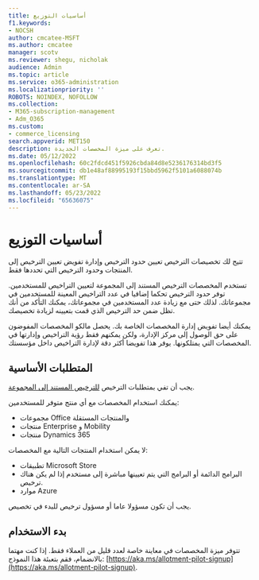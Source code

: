 ```yaml
---
title: أساسيات التوزيع
f1.keywords:
- NOCSH
author: cmcatee-MSFT
ms.author: cmcatee
manager: scotv
ms.reviewer: shegu, nicholak
audience: Admin
ms.topic: article
ms.service: o365-administration
ms.localizationpriority: ''
ROBOTS: NOINDEX, NOFOLLOW
ms.collection:
- M365-subscription-management
- Adm_O365
ms.custom:
- commerce_licensing
search.appverid: MET150
description: تعرف على ميزة المخصصات الجديدة.
ms.date: 05/12/2022
ms.openlocfilehash: 60c2fdcd451f5926cbda84d8e5236176314bd3f5
ms.sourcegitcommit: db1e48af88995193f15bbd5962f5101a6088074b
ms.translationtype: MT
ms.contentlocale: ar-SA
ms.lasthandoff: 05/23/2022
ms.locfileid: "65636075"
---
```

# <a name="allotment-basics"></a>أساسيات التوزيع

تتيح لك تخصيصات الترخيص تعيين حدود الترخيص وإدارة تفويض تعيين الترخيص إلى المنتجات وحدود الترخيص التي تحددها فقط.

تستخدم المخصصات الترخيص المستند إلى المجموعة لتعيين التراخيص للمستخدمين. توفر حدود الترخيص تحكما إضافيا في عدد التراخيص المعينة للمستخدمين في مجموعاتك. لذلك حتى مع زيادة عدد المستخدمين في مجموعاتك، يمكنك التأكد من أنك تظل ضمن حد الترخيص الذي قمت بتعيينه لزيادة تخصيصك.

يمكنك أيضا تفويض إدارة المخصصات الخاصة بك. يحصل مالكو المخصصات المفوضون على حق الوصول إلى مركز الإدارة، ولكن يمكنهم فقط رؤية التراخيص وإدارتها في المخصصات التي يمتلكونها. يوفر هذا تفويضا أكثر دقة لإدارة التراخيص داخل مؤسستك.

## <a name="prerequisites"></a>المتطلبات الأساسية

يجب أن تفي بمتطلبات الترخيص [للترخيص المستند إلى المجموعة](/azure/active-directory/fundamentals/active-directory-licensing-whatis-azure-portal#licensing-requirements).

يمكنك استخدام المخصصات مع أي منتج متوفر للمستخدمين:

- مجموعات Office والمنتجات المستقلة
- منتجات Enterprise و Mobility
- منتجات Dynamics 365

لا يمكن استخدام المنتجات التالية مع المخصصات:

- تطبيقات Microsoft Store
- البرامج الدائمة أو البرامج التي يتم تعيينها مباشرة إلى مستخدم إذا لم يكن هناك ترخيص.
- موارد Azure

يجب أن تكون مسؤولا عاما أو مسؤول ترخيص للبدء في تخصيص.

## <a name="getting-started"></a>بدء الاستخدام

تتوفر ميزة المخصصات في معاينة خاصة لعدد قليل من العملاء فقط. إذا كنت مهتما بالانضمام، فقم بتعبئة هذا النموذج: [https://aka.ms/allotment-pilot-signup](https://aka.ms/allotment-pilot-signup).